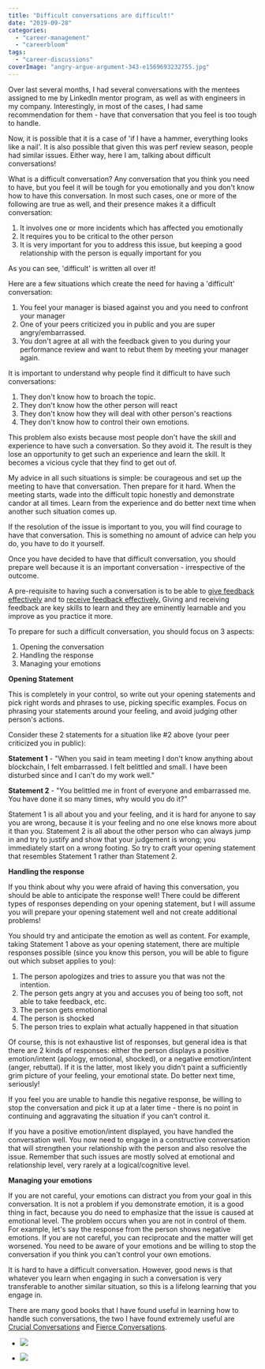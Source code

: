 ```yaml
---
title: "Difficult conversations are difficult!"
date: "2019-09-28"
categories: 
  - "career-management"
  - "careerbloom"
tags: 
  - "career-discussions"
coverImage: "angry-argue-argument-343-e1569693232755.jpg"
---
```


Over last several months, I had several conversations with the mentees assigned to me by LinkedIn mentor program, as well as with engineers in my company. Interestingly, in most of the cases, I had same recommendation for them - have that conversation that you feel is too tough to handle.

Now, it is possible that it is a case of 'if I have a hammer, everything looks like a nail'. It is also possible that given this was perf review season, people had similar issues. Either way, here I am, talking about difficult conversations!

What is a difficult conversation? Any conversation that you think you need to have, but you feel it will be tough for you emotionally and you don't know how to have this conversation. In most such cases, one or more of the following are true as well, and their presence makes it a difficult conversation:

1. It involves one or more incidents which has affected you emotionally
2. It requires you to be critical to the other person
3. It is very important for you to address this issue, but keeping a good relationship with the person is equally important for you

As you can see, 'difficult' is written all over it!

  
  

Here are a few situations which create the need for having a 'difficult' conversation:

1. You feel your manager is biased against you and you need to confront your manager
2. One of your peers criticized you in public and you are super angry/embarrassed.
3. You don't agree at all with the feedback given to you during your performance review and want to rebut them by meeting your manager again.

It is important to understand why people find it difficult to have such conversations:

1. They don't know how to broach the topic.
2. They don't know how the other person will react
3. They don't know how they will deal with other person's reactions
4. They don't know how to control their own emotions.

This problem also exists because most people don't have the skill and experience to have such a conversation. So they avoid it. The result is they lose an opportunity to get such an experience and learn the skill. It becomes a vicious cycle that they find to get out of.

My advice in all such situations is simple: be courageous and set up the meeting to have that conversation. Then prepare for it hard. When the meeting starts, wade into the difficult topic honestly and demonstrate candor at all times. Learn from the experience and do better next time when another such situation comes up.

If the resolution of the issue is important to you, you will find courage to have that conversation. This is something no amount of advice can help you do, you have to do it yourself.

Once you have decided to have that difficult conversation, you should prepare well because it is an important conversation - irrespective of the outcome.

A pre-requisite to having such a conversation is to be able to [give feedback effectively](https://careerbloom.org/2012/10/21/giving-feedback-effectively/) and to [receive feedback effectively.](https://careerbloom.org/2012/11/23/receiving-feedback-effectively/) Giving and receiving feedback are key skills to learn and they are eminently learnable and you improve as you practice it more.

To prepare for such a difficult conversation, you should focus on 3 aspects:

1. Opening the conversation
2. Handling the response
3. Managing your emotions

**Opening Statement**

This is completely in your control, so write out your opening statements and pick right words and phrases to use, picking specific examples. Focus on phrasing your statements around your feeling, and avoid judging other person's actions.

Consider these 2 statements for a situation like #2 above (your peer criticized you in public):

**Statement 1** - "When you said in team meeting I don't know anything about blockchain, I felt embarrassed. I felt belittled and small. I have been disturbed since and I can't do my work well."

**Statement 2** - "You belittled me in front of everyone and embarrassed me. You have done it so many times, why would you do it?"

Statement 1 is all about you and your feeling, and it is hard for anyone to say you are wrong, because it is your feeling and no one else knows more about it than you. Statement 2 is all about the other person who can always jump in and try to justify and show that your judgement is wrong; you immediately start on a wrong footing. So try to craft your opening statement that resembles Statement 1 rather than Statement 2.

**Handling the response**

If you think about why you were afraid of having this conversation, you should be able to anticipate the response well! There could be different types of responses depending on your opening statement, but I will assume you will prepare your opening statement well and not create additional problems!

You should try and anticipate the emotion as well as content. For example, taking Statement 1 above as your opening statement, there are multiple responses possible (since you know this person, you will be able to figure out which subset applies to you):

1. The person apologizes and tries to assure you that was not the intention.
2. The person gets angry at you and accuses you of being too soft, not able to take feedback, etc.
3. The person gets emotional
4. The person is shocked
5. The person tries to explain what actually happened in that situation

Of course, this is not exhaustive list of responses, but general idea is that there are 2 kinds of responses: either the person displays a positive emotion/intent (apology, emotional, shocked), or a negative emotion/intent (anger, rebuttal). If it is the latter, most likely you didn't paint a sufficiently grim picture of your feeling, your emotional state. Do better next time, seriously!

If you feel you are unable to handle this negative response, be willing to stop the conversation and pick it up at a later time - there is no point in continuing and aggravating the situation if you can't control it.

If you have a positive emotion/intent displayed, you have handled the conversation well. You now need to engage in a constructive conversation that will strengthen your relationship with the person and also resolve the issue. Remember that such issues are mostly solved at emotional and relationship level, very rarely at a logical/cognitive level.

**Managing your emotions**

If you are not careful, your emotions can distract you from your goal in this conversation. It is not a problem if you demonstrate emotion, it is a good thing in fact, because you do need to emphasize that the issue is caused at emotional level. The problem occurs when you are not in control of them. For example, let's say the response from the person shows negative emotions. If you are not careful, you can reciprocate and the matter will get worsened. You need to be aware of your emotions and be willing to stop the conversation if you think you can't control your own emotions.

It is hard to have a difficult conversation. However, good news is that whatever you learn when engaging in such a conversation is very transferable to another similar situation, so this is a lifelong learning that you engage in.

There are many good books that I have found useful in learning how to handle such conversations, the two I have found extremely useful are [Crucial Conversations](https://www.goodreads.com/en/book/show/15014.Crucial_Conversations) and [Fierce Conversations](https://www.goodreads.com/book/show/31579916-fierce-conversations-revised-and-updated).

- ![](https://careermanagement.files.wordpress.com/2019/09/crucial-conversations.jpg?w=684)
    
- ![](https://careermanagement.files.wordpress.com/2019/09/fierce-conversations.jpg?w=684)
